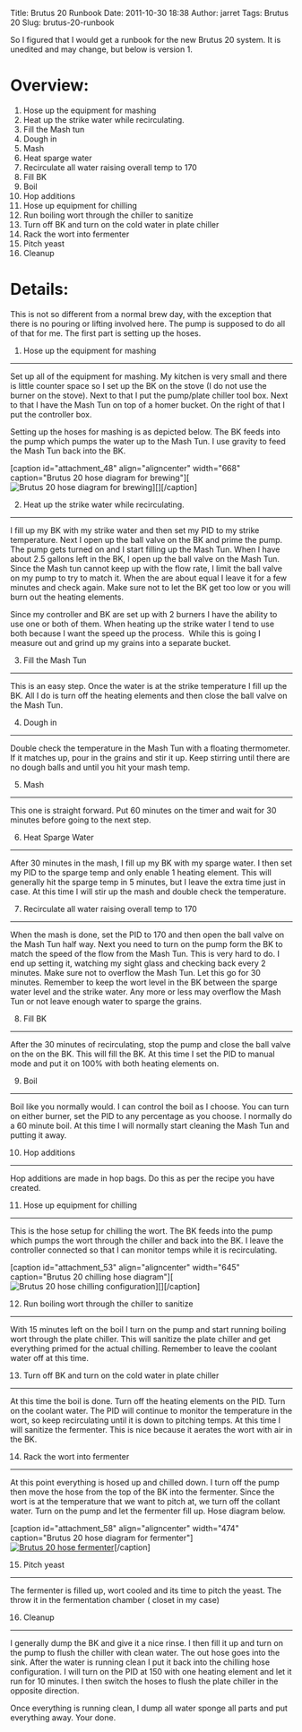Title: Brutus 20 Runbook
Date: 2011-10-30 18:38
Author: jarret
Tags: Brutus 20
Slug: brutus-20-runbook

So I figured that I would get a runbook for the new Brutus 20 system. It
is unedited and may change, but below is version 1.


**Overview:**
=============

1.  Hose up the equipment for mashing
2.  Heat up the strike water while recirculating.
3.  Fill the Mash tun
4.  Dough in
5.  Mash
6.  Heat sparge water
7.  Recirculate all water raising overall temp to 170
8.  Fill BK
9.  Boil
10. Hop additions
11. Hose up equipment for chilling
12. Run boiling wort through the chiller to sanitize
13. Turn off BK and turn on the cold water in plate chiller
14. Rack the wort into fermenter
15. Pitch yeast
16. Cleanup

**Details:**
============


This is not so different from a normal brew day, with the exception that
there is no pouring or lifting involved here. The pump is supposed to do
all of that for me. The first part is setting up the hoses.


1. Hose up the equipment for mashing
------------------------------------

Set up all of the equipment for mashing. My kitchen is very small and
there is little counter space so I set up the BK on the stove (I do not
use the burner on the stove). Next to that I put the pump/plate chiller
tool box. Next to that I have the Mash Tun on top of a homer bucket. On
the right of that I put the controller box.


Setting up the hoses for mashing is as depicted below. The BK feeds into
the pump which pumps the water up to the Mash Tun. I use gravity to feed
the Mash Tun back into the BK.


[caption id="attachment\_48" align="aligncenter" width="668"
caption="Brutus 20 hose diagram for brewing"][![Brutus 20 hose diagram
for brewing][]][][/caption]


2. Heat up the strike water while recirculating.
------------------------------------------------

I fill up my BK with my strike water and then set my PID to my strike
temperature. Next I open up the ball valve on the BK and prime the pump.
The pump gets turned on and I start filling up the Mash Tun. When I have
about 2.5 gallons left in the BK, I open up the ball valve on the Mash
Tun. Since the Mash tun cannot keep up with the flow rate, I limit the
ball valve on my pump to try to match it. When the are about equal I
leave it for a few minutes and check again. Make sure not to let the BK
get too low or you will burn out the heating elements.

Since my controller and BK are set up with 2 burners I have the ability
to use one or both of them. When heating up the strike water I tend to
use both because I want the speed up the process.  While this is going I
measure out and grind up my grains into a separate bucket.


3. Fill the Mash Tun
--------------------

This is an easy step. Once the water is at the strike temperature I fill
up the BK. All I do is turn off the heating elements and then close the
ball valve on the Mash Tun.

4. Dough in
-----------

Double check the temperature in the Mash Tun with a floating
thermometer. If it matches up, pour in the grains and stir it up. Keep
stirring until there are no dough balls and until you hit your mash
temp.

5. Mash
-------

This one is straight forward. Put 60 minutes on the timer and wait for
30 minutes before going to the next step.

6. Heat Sparge Water
--------------------

After 30 minutes in the mash, I fill up my BK with my sparge water. I
then set my PID to the sparge temp and only enable 1 heating element.
This will generally hit the sparge temp in 5 minutes, but I leave the
extra time just in case. At this time I will stir up the mash and double
check the temperature.

7. Recirculate all water raising overall temp to 170
----------------------------------------------------

When the mash is done, set the PID to 170 and then open the ball valve
on the Mash Tun half way. Next you need to turn on the pump form the BK
to match the speed of the flow from the Mash Tun. This is very hard to
do. I end up setting it, watching my sight glass and checking back every
2 minutes. Make sure not to overflow the Mash Tun. Let this go for 30
minutes. Remember to keep the wort level in the BK between the sparge
water level and the strike water. Any more or less may overflow the Mash
Tun or not leave enough water to sparge the grains.

8. Fill BK
----------

After the 30 minutes of recirculating, stop the pump and close the ball
valve on the on the BK. This will fill the BK. At this time I set the
PID to manual mode and put it on 100% with both heating elements on.

9. Boil
-------

Boil like you normally would. I can control the boil as I choose. You
can turn on either burner, set the PID to any percentage as you choose.
I normally do a 60 minute boil. At this time I will normally start
cleaning the Mash Tun and putting it away.

10. Hop additions
-----------------

Hop additions are made in hop bags. Do this as per the recipe you have
created.

11. Hose up equipment for chilling
----------------------------------

This is the hose setup for chilling the wort. The BK feeds into the pump
which pumps the wort through the chiller and back into the BK. I leave
the controller connected so that I can monitor temps while it is
recirculating.

[caption id="attachment\_53" align="aligncenter" width="645"
caption="Brutus 20 chilling hose diagram"][![Brutus 20 hose chilling
configuration][]][][/caption]


12. Run boiling wort through the chiller to sanitize
----------------------------------------------------

With 15 minutes left on the boil I turn on the pump and start running
boiling wort through the plate chiller. This will sanitize the plate
chiller and get everything primed for the actual chilling. Remember to
leave the coolant water off at this time.

13. Turn off BK and turn on the cold water in plate chiller
-----------------------------------------------------------

At this time the boil is done. Turn off the heating elements on the PID.
Turn on the coolant water. The PID will continue to monitor the
temperature in the wort, so keep recirculating until it is down to
pitching temps. At this time I will sanitize the fermenter. This is nice
because it aerates the wort with air in the BK.

14. Rack the wort into fermenter
--------------------------------

At this point everything is hosed up and chilled down. I turn off the
pump then move the hose from the top of the BK into the fermenter. Since
the wort is at the temperature that we want to pitch at, we turn off the
collant water. Turn on the pump and let the fermenter fill up. Hose
diagram below.

[caption id="attachment\_58" align="aligncenter" width="474"
caption="Brutus 20 hose diagram for fermenter"][![Brutus 20 hose
fermenter][]][Brutus 20 hose fermenter][/caption]


15. Pitch yeast
---------------

The fermenter is filled up, wort cooled and its time to pitch the yeast.
The throw it in the fermentation chamber ( closet in my case)

16. Cleanup
-----------

I generally dump the BK and give it a nice rinse. I then fill it up and
turn on the pump to flush the chiller with clean water. The out hose
goes into the sink. After the water is running clean I put it back into
the chilling hose configuration. I will turn on the PID at 150 with one
heating element and let it run for 10 minutes. I then switch the hoses
to flush the plate chiller in the opposite direction.

Once everything is running clean, I dump all water sponge all parts and
put everything away. Your done.


  [Brutus 20 hose diagram for brewing]: http://beer.moopless.com/images/2011/10/Brutus-20-hose-brewing-1.png
  [Brutus 20 hose chilling configuration]: http://beer.moopless.com/images/2011/10/Brutus-20-hose-chilling-1.png
  [Brutus 20 hose fermenter]: http://beer.moopless.com/images/2011/10/Brutus-20-hose-fermenter.png
